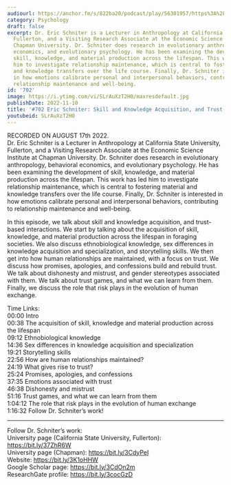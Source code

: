 ```yaml
---
audiourl: https://anchor.fm/s/822ba20/podcast/play/56301957/https%3A%2F%2Fd3ctxlq1ktw2nl.cloudfront.net%2Fstaging%2F2022-7-17%2Fa2b6db9e-d917-a7eb-2b36-3fe9c4be13b9.m4a
category: Psychology
draft: false
excerpt: Dr. Eric Schniter is a Lecturer in Anthropology at California State University,
  Fullerton, and a Visiting Research Associate at the Economic Science Institute at
  Chapman University. Dr. Schniter does research in evolutionary anthropology, behavioral
  economics, and evolutionary psychology. He has been examining the development of
  skill, knowledge, and material production across the lifespan. This work has led
  him to investigate relationship maintenance, which is central to fostering material
  and knowledge transfers over the life course. Finally, Dr. Schniter is interested
  in how emotions calibrate personal and interpersonal behaviors, contributing to
  relationship maintenance and well-being.
id: '702'
image: https://i.ytimg.com/vi/SLrAuXzT2H0/maxresdefault.jpg
publishDate: 2022-11-10
title: '#702 Eric Schniter: Skill and Knowledge Acquisition, and Trust-Based Interactions'
youtubeid: SLrAuXzT2H0
---
```

<div class="timelinks">

RECORDED ON AUGUST 17th 2022.  
Dr. Eric Schniter is a Lecturer in Anthropology at California State University, Fullerton, and a Visiting Research Associate at the Economic Science Institute at Chapman University. Dr. Schniter does research in evolutionary anthropology, behavioral economics, and evolutionary psychology. He has been examining the development of skill, knowledge, and material production across the lifespan. This work has led him to investigate relationship maintenance, which is central to fostering material and knowledge transfers over the life course. Finally, Dr. Schniter is interested in how emotions calibrate personal and interpersonal behaviors, contributing to relationship maintenance and well-being.

In this episode, we talk about skill and knowledge acquisition, and trust-based interactions. We start by talking about the acquisition of skill, knowledge, and material production across the lifespan in foraging societies. We also discuss ethnobiological knowledge, sex differences in knowledge acquisition and specialization, and storytelling skills. We then get into how human relationships are maintained, with a focus on trust. We discuss how promises, apologies, and confessions build and rebuild trust. We talk about dishonesty and mistrust, and gender stereotypes associated with them. We talk about trust games, and what we can learn from them. Finally, we discuss the role that risk plays in the evolution of human exchange.

Time Links:  
<time>00:00</time> Intro  
<time>00:38</time> The acquisition of skill, knowledge and material production across the lifespan  
<time>09:12</time> Ethnobiological knowledge  
<time>14:36</time> Sex differences in knowledge acquisition and specialization  
<time>19:21</time> Storytelling skills  
<time>22:56</time> How are human relationships maintained?  
<time>24:19</time> What gives rise to trust?  
<time>25:24</time> Promises, apologies, and confessions  
<time>37:35</time> Emotions associated with trust  
<time>46:38</time> Dishonesty and mistrust  
<time>51:16</time> Trust games, and what we can learn from them  
<time>1:04:12</time> The role that risk plays in the evolution of human exchange  
<time>1:16:32</time> Follow Dr. Schniter’s work!

---

Follow Dr. Schniter’s work:  
University page (California State University, Fullerton): https://bit.ly/37ZhR6W  
University page (Chapman): https://bit.ly/3CdyPeI  
Website: https://bit.ly/3K1oHHW  
Google Scholar page: https://bit.ly/3CdOn2m  
ResearchGate profile: https://bit.ly/3cocGzD
</div>

